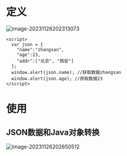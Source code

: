 # 定义

![image-20231126202313073](https://cdn.jsdelivr.net/gh/moqingya/PicGo_Save/picgo/202311262023240.png)

```script
<script>
  var json = {
    "name":"zhangsan",
    "age":23,
    "addr":["北京", "西安"]
  };
  window.alert(json.name); //获取数据zhangsan
  window.alert(json.age); //获取数据23
</script>
```

# 使用

## JSON数据和Java对象转换

![image-20231126202650512](https://cdn.jsdelivr.net/gh/moqingya/PicGo_Save/picgo/202311262026608.png)

